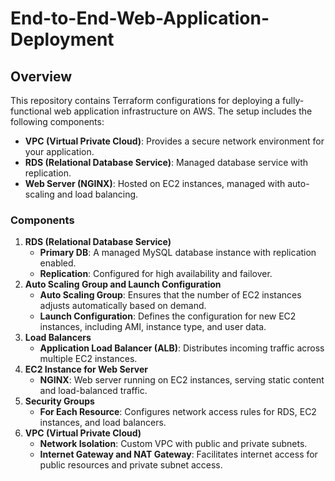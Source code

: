 # End-to-End-Web-Application-Deployment

## Overview
This repository contains Terraform configurations for deploying a fully-functional web application infrastructure on AWS. The setup includes the following components:
- **VPC (Virtual Private Cloud)**: Provides a secure network environment for your application.
- **RDS (Relational Database Service)**: Managed database service with replication.
- **Web Server (NGINX)**: Hosted on EC2 instances, managed with auto-scaling and load balancing.

### Components
1. **RDS (Relational Database Service)**
   - **Primary DB**: A managed MySQL database instance with replication enabled.
   - **Replication**: Configured for high availability and failover.
2. **Auto Scaling Group and Launch Configuration**
   - **Auto Scaling Group**: Ensures that the number of EC2 instances adjusts automatically based on demand.
   - **Launch Configuration**: Defines the configuration for new EC2 instances, including AMI, instance type, and user data.
3. **Load Balancers**
   - **Application Load Balancer (ALB)**: Distributes incoming traffic across multiple EC2 instances.
4. **EC2 Instance for Web Server**
   - **NGINX**: Web server running on EC2 instances, serving static content and load-balanced traffic.
5. **Security Groups**
   - **For Each Resource**: Configures network access rules for RDS, EC2 instances, and load balancers.
6. **VPC (Virtual Private Cloud)**
   - **Network Isolation**: Custom VPC with public and private subnets.
   - **Internet Gateway and NAT Gateway**: Facilitates internet access for public resources and private subnet access.
